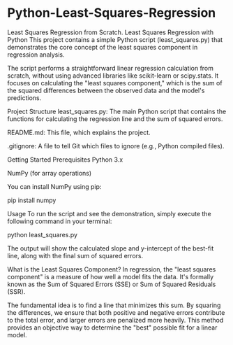 # Python-Least-Squares-Regression
Least Squares Regression from Scratch.
Least Squares Regression with Python
This project contains a simple Python script (least_squares.py) that demonstrates the core concept of the least squares component in regression analysis.

The script performs a straightforward linear regression calculation from scratch, without using advanced libraries like scikit-learn or scipy.stats. It focuses on calculating the "least squares component," which is the sum of the squared differences between the observed data and the model's predictions.

Project Structure
least_squares.py: The main Python script that contains the functions for calculating the regression line and the sum of squared errors.

README.md: This file, which explains the project.

.gitignore: A file to tell Git which files to ignore (e.g., Python compiled files).

Getting Started
Prerequisites
Python 3.x

NumPy (for array operations)

You can install NumPy using pip:

pip install numpy

Usage
To run the script and see the demonstration, simply execute the following command in your terminal:

python least_squares.py

The output will show the calculated slope and y-intercept of the best-fit line, along with the final sum of squared errors.

What is the Least Squares Component?
In regression, the "least squares component" is a measure of how well a model fits the data. It's formally known as the Sum of Squared Errors (SSE) or Sum of Squared Residuals (SSR).

The fundamental idea is to find a line that minimizes this sum. By squaring the differences, we ensure that both positive and negative errors contribute to the total error, and larger errors are penalized more heavily. This method provides an objective way to determine the "best" possible fit for a linear model.